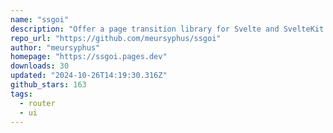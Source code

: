 ```yaml
---
name: "ssgoi"
description: "Offer a page transition library for Svelte and SvelteKit."
repo_url: "https://github.com/meursyphus/ssgoi"
author: "meursyphus"
homepage: "https://ssgoi.pages.dev"
downloads: 30
updated: "2024-10-26T14:19:30.316Z"
github_stars: 163
tags: 
  - router
  - ui
---
```

